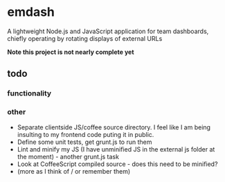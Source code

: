 emdash
======

A lightweight Node.js and JavaScript application for team dashboards, chiefly operating by rotating displays of external URLs

**Note this project is not nearly complete yet**

todo
----

### functionality 


### other

* Separate clientside JS/coffee source directory. I feel like I am being insulting to my frontend code puting it in public.
* Define some unit tests, get grunt.js to run them
* Lint and minify my JS (I have unminified JS in the external js folder at the moment) - another grunt.js task
* Look at CoffeeScript compiled source - does this need to be minified?
* (more as I think of / or remember them)